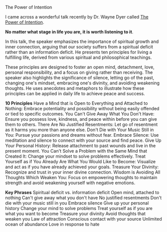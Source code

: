 The Power of Intention

I came across a wonderful talk recently by Dr. Wayne Dyer called [The Power of Intention](https://www.youtube.com/watch?v=CiiVdpimpS0). 

**No matter what stage in life you are, it is worth listening to it**.

In this talk, the speaker emphasizes the importance of spiritual growth and inner connection, arguing that our society suffers from a spiritual deficit rather than an information deficit. He presents ten principles for living a fulfilling life, derived from various spiritual and philosophical teachings. 

These principles are designed to foster an open mind, detachment, love, personal responsibility, and a focus on giving rather than receiving. The speaker also highlights the significance of silence, letting go of the past, changing one's mindset, embracing one's divinity, and avoiding weakening thoughts. He uses anecdotes and metaphors to illustrate how these principles can be applied in daily life to achieve peace and success.

**10 Principles**
Have a Mind that is Open to Everything and Attached to Nothing: Embrace potentiality and possibility without being easily offended or tied to specific outcomes.
You Can't Give Away What You Don't Have: Ensure you possess love, kindness, and peace within before you can give them to others.
There Are No Justified Resentments: Let go of resentment as it harms you more than anyone else.
Don't Die with Your Music Still in You: Pursue your passions and dreams without fear.
Embrace Silence: Use meditation and silence to connect with your source and find peace.
Give Up Your Personal History: Release attachment to past wounds and live in the present moment.
You Can't Solve a Problem with the Same Mind that Created It: Change your mindset to solve problems effectively.
Treat Yourself as if You Already Are What You Would Like to Become: Visualize and act as if you have already achieved your goals.
Treasure Your Divinity: Recognize and trust in your inner divine connection.
Wisdom is Avoiding All Thoughts Which Weaken You: Focus on empowering thoughts to maintain strength and avoid weakening yourself with negative emotions.

**Key Phrases**
Spiritual deficit vs. information deficit
Open mind, attached to nothing
Can't give away what you don't have
No justified resentments
Don't die with your music still in you
Embrace silence
Give up your personal history
Change your mind to solve problems
Treat yourself as if you are what you want to become
Treasure your divinity
Avoid thoughts that weaken you
Law of attraction
Conscious contact with your source
Unlimited ocean of abundance
Love in response to hate